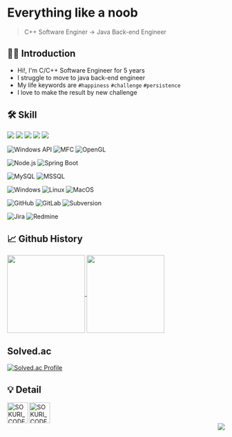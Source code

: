 # Everything like a noob

> C++ Software Enginer -> Java Back-end Engineer

## 🙇🏻 Introduction

- Hi!, I'm C/C++ Software Engineer for 5 years 
- I struggle to move to java back-end engineer
- My life keywords are `#happiness` `#challenge` `#persistence`
- I love to make the result by new challenge

## 🛠️ Skill

<img src="https://img.shields.io/badge/-C++-00599C?style=flat&logo=cplusplus&logoColor=white" /> <t>
<img src="https://img.shields.io/badge/-CSharp-239120?style=flat&logo=csharp&logoColor=white" /> <t>
<img src="https://img.shields.io/badge/-Python-3776AB?style=flat&logo=python&logoColor=white" /> <t>
<img src="https://img.shields.io/badge/-Java-007396?style=flat&logo=java&logoColor=white" /> <t>
<img src="https://img.shields.io/badge/-Javascript-F7DF1E?style=flat&logo=javascript&logoColor=white" /> <t>

![Windows API](https://img.shields.io/badge/-WinAPI-258FFA?logo=microsoft&logoColor=white)
![MFC](https://img.shields.io/badge/-MFC-0078D6?logo=windows&logoColor=white)
![OpenGL](https://img.shields.io/badge/-OpenGL-5586A4?logo=opengl&logoColor=white)

![Node.js](https://img.shields.io/badge/-Node.js-339933?logo=nodedotjs%20boot&logoColor=white)
![Spring Boot](https://img.shields.io/badge/-Spring%20Boot-6DB33F?logo=spring%20boot&logoColor=white)

![MySQL](https://img.shields.io/badge/-MySQL-4479A1?logo=mysql&logoColor=white)
![MSSQL](https://img.shields.io/badge/-MSSQL-CC2927?logo=microsoftsqlserver&logoColor=white)

![Windows](https://img.shields.io/badge/-WinAPI-258FFA?logo=microsoft&logoColor=white)
![Linux](https://img.shields.io/badge/-Linux-FCC624?logo=linux&logoColor=white)
![MacOS](https://img.shields.io/badge/-MacOS-000000?logo=apple&logoColor=white)

![GitHub](https://img.shields.io/badge/-GitHub-181717?logo=github&logoColor=white)
![GitLab](https://img.shields.io/badge/-GitLab-FC6D26?logo=gitlab&logoColor=white)
![Subversion](https://img.shields.io/badge/-Subversion-809CC9?logo=subversion&logoColor=white)

![Jira](https://img.shields.io/badge/-Jira-0052CC?logo=jira&logoColor=white)
![Redmine](https://img.shields.io/badge/-Redmine-B32024?logo=redmine&logoColor=white)

## 📈 Github History

<a href="https://github.com/pray92">
  <img align="center" style="height:180px" src="https://github-readme-stats.vercel.app/api?username=pray92&show_icons=true&theme=transparent&hide_border=true" />
</a>
<a href="https://github.com/pray92"> 
   <img align="center" style="height:180px" src="https://github-readme-stats.vercel.app/api/top-langs/?username=pray92&layout=compact&theme=transparent&hide_border=true" />
</a> 

## Solved.ac

[![Solved.ac Profile](http://mazassumnida.wtf/api/v2/generate_badge?boj=redgem92)](https://solved.ac/profile/redgem92)


## 💡 Detail

[<img align="left" alt="SOKURI_CODE | V" width="48px" color="#95F499" src="https://img.icons8.com/color/48/000000/vimeo.png" />][velog]
[<img align="left" alt="SOKURI_CODE | Instagram" width="48px" src="https://img.icons8.com/color/48/instagram-new--v1.png" />][instagram]

[velog]: https://velog.io/@redgem92
[instagram]: https://www.instagram.com/jisus.choi

<br><br>

<img align="right" src="https://hits.seeyoufarm.com/api/count/incr/badge.svg?url=https%3A%2F%2Fgithub.com%2Fpray92&count_bg=%239DAFFE&title_bg=%23555555&icon=&icon_color=%23E7E7E7&title=hits&edge_flat=false)](https://hits.seeyoufarm.com" />
